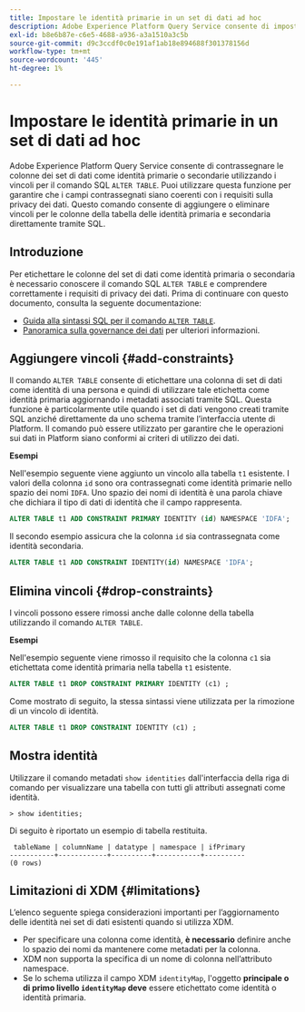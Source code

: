 ```yaml
---
title: Impostare le identità primarie in un set di dati ad hoc
description: Adobe Experience Platform Query Service consente di impostare un’identità o un’identità primaria per i campi di set di dati dello schema ad hoc direttamente tramite il comando SQL ALTER TABLE. Nel documento viene illustrato come utilizzare il comando ALTER TABLE per impostare un'identità primaria o secondaria.
exl-id: b8e6b87e-c6e5-4688-a936-a3a1510a3c5b
source-git-commit: d9c3ccdf0c0e191af1ab18e894688f301378156d
workflow-type: tm+mt
source-wordcount: '445'
ht-degree: 1%

---
```


# Impostare le identità primarie in un set di dati ad hoc

Adobe Experience Platform Query Service consente di contrassegnare le colonne dei set di dati come identità primarie o secondarie utilizzando i vincoli per il comando SQL `ALTER TABLE`. Puoi utilizzare questa funzione per garantire che i campi contrassegnati siano coerenti con i requisiti sulla privacy dei dati. Questo comando consente di aggiungere o eliminare vincoli per le colonne della tabella delle identità primaria e secondaria direttamente tramite SQL.

## Introduzione

Per etichettare le colonne del set di dati come identità primaria o secondaria è necessario conoscere il comando SQL `ALTER TABLE` e comprendere correttamente i requisiti di privacy dei dati. Prima di continuare con questo documento, consulta la seguente documentazione:

* [Guida alla sintassi SQL per il comando `ALTER TABLE`](../sql/syntax.md).
* [Panoramica sulla governance dei dati](../../data-governance/home.md) per ulteriori informazioni.

## Aggiungere vincoli {#add-constraints}

Il comando `ALTER TABLE` consente di etichettare una colonna di set di dati come identità di una persona e quindi di utilizzare tale etichetta come identità primaria aggiornando i metadati associati tramite SQL. Questa funzione è particolarmente utile quando i set di dati vengono creati tramite SQL anziché direttamente da uno schema tramite l’interfaccia utente di Platform. Il comando può essere utilizzato per garantire che le operazioni sui dati in Platform siano conformi ai criteri di utilizzo dei dati.

**Esempi**

Nell&#39;esempio seguente viene aggiunto un vincolo alla tabella `t1` esistente. I valori della colonna `id` sono ora contrassegnati come identità primarie nello spazio dei nomi `IDFA`. Uno spazio dei nomi di identità è una parola chiave che dichiara il tipo di dati di identità che il campo rappresenta.

```sql
ALTER TABLE t1 ADD CONSTRAINT PRIMARY IDENTITY (id) NAMESPACE 'IDFA';
```

Il secondo esempio assicura che la colonna `id` sia contrassegnata come identità secondaria.

```sql
ALTER TABLE t1 ADD CONSTRAINT IDENTITY(id) NAMESPACE 'IDFA';
```

## Elimina vincoli {#drop-constraints}

I vincoli possono essere rimossi anche dalle colonne della tabella utilizzando il comando `ALTER TABLE`.

**Esempi**

Nell&#39;esempio seguente viene rimosso il requisito che la colonna `c1` sia etichettata come identità primaria nella tabella `t1` esistente.

```sql
ALTER TABLE t1 DROP CONSTRAINT PRIMARY IDENTITY (c1) ;
```

Come mostrato di seguito, la stessa sintassi viene utilizzata per la rimozione di un vincolo di identità.

```sql
ALTER TABLE t1 DROP CONSTRAINT IDENTITY (c1) ;
```

## Mostra identità

Utilizzare il comando metadati `show identities` dall&#39;interfaccia della riga di comando per visualizzare una tabella con tutti gli attributi assegnati come identità.

```shell
> show identities;
```

Di seguito è riportato un esempio di tabella restituita.

```console
 tableName | columnName | datatype | namespace | ifPrimary
-----------+------------+----------+-----------+----------
(0 rows)
```

## Limitazioni di XDM {#limitations}

L’elenco seguente spiega considerazioni importanti per l’aggiornamento delle identità nei set di dati esistenti quando si utilizza XDM.

* Per specificare una colonna come identità, **è necessario** definire anche lo spazio dei nomi da mantenere come metadati per la colonna.
* XDM non supporta la specifica di un nome di colonna nell’attributo namespace.
* Se lo schema utilizza il campo XDM `identityMap`, l&#39;oggetto **principale o di primo livello `identityMap` deve** essere etichettato come identità o identità primaria.
